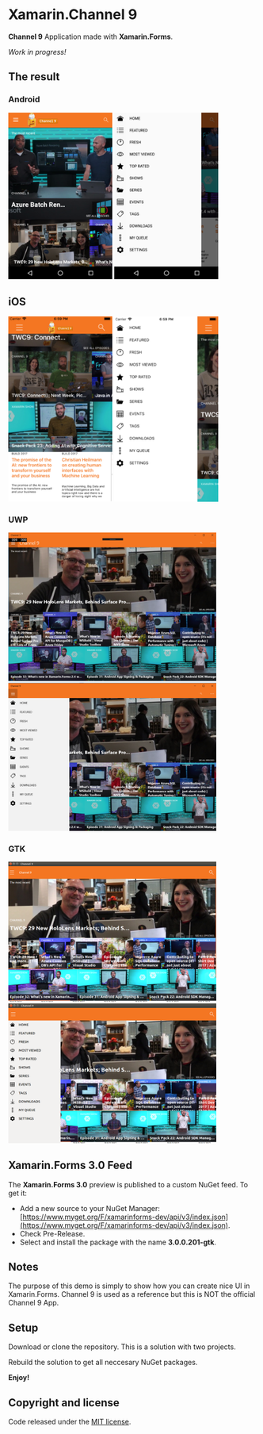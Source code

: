 # Xamarin.Channel 9

**Channel 9** Application made with **Xamarin.Forms**.

*Work in progress!*

## The result

### Android

<img src="images/channel9-home-android.png" Width="210" /> <img src="images/channel9-menu-android.png" Width="210" />

## iOS

<img src="images/channel9-home-iOS.png" Width="210" /> <img src="images/channel9-menu-iOS.png" Width="210" />

### UWP

<img src="images/channel9-home-uwp.png" Width="420" /> <img src="images/channel9-menu-uwp.png" Width="420" />

### GTK

<img src="images/channel9-home-gtk.png" Width="420" /> <img src="images/channel9-menu-gtk.png" Width="420" />

## Xamarin.Forms 3.0 Feed

The **Xamarin.Forms 3.0** preview is published to a custom NuGet feed. To get it:

- Add a new source to your NuGet Manager: [https://www.myget.org/F/xamarinforms-dev/api/v3/index.json](https://www.myget.org/F/xamarinforms-dev/api/v3/index.json).
- Check Pre-Release.
- Select and install the package with the  name **3.0.0.201-gtk**.

## Notes

The purpose of this demo is simply to show how you can create nice UI in Xamarin.Forms. Channel 9 is used as a reference but this is NOT the official Channel 9 App.

## Setup

Download or clone the repository. This is a solution with two projects.

Rebuild the solution to get all neccesary NuGet packages.

**Enjoy!**

## Copyright and license

Code released under the [MIT license](https://opensource.org/licenses/MIT).